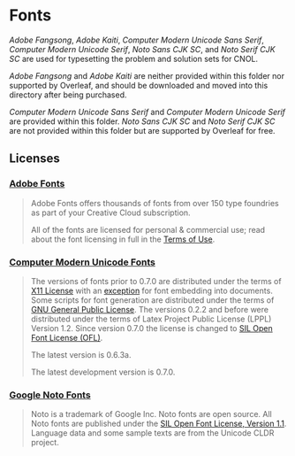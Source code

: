 # Fonts
*Adobe Fangsong*, *Adobe Kaiti*, *Computer Modern Unicode Sans Serif*, *Computer Modern Unicode Serif*, *Noto Sans CJK SC*, and *Noto Serif CJK SC* are used for typesetting the problem and solution sets for CNOL. 

*Adobe Fangsong* and *Adobe Kaiti* are neither provided within this folder nor supported by Overleaf, and should be downloaded and moved into this directory after being purchased.

*Computer Modern Unicode Sans Serif* and *Computer Modern Unicode Serif* are provided within this folder. *Noto Sans CJK SC* and *Noto Serif CJK SC* are not provided within this folder but are supported by Overleaf for free. 

## Licenses
### [Adobe Fonts](https://fonts.adobe.com)
> Adobe Fonts offers thousands of fonts from over 150 type foundries as part of your Creative Cloud subscription.
>
> All of the fonts are licensed for personal & commercial use; read about the font licensing in full in the [Terms of Use](http://www.adobe.com/go/adobe-fonts-terms).
### [Computer Modern Unicode Fonts](https://cm-unicode.sourceforge.io)
> The versions of fonts prior to 0.7.0 are distributed under the terms of [X11 License](https://cm-unicode.sourceforge.io/license.html) with an [exception](https://cm-unicode.sourceforge.io/license.html#exception) for font embedding into documents.
Some scripts for font generation are distributed under the terms of [GNU General Public License](http://www.gnu.org/copyleft/gpl.html).
The versions 0.2.2 and before were distributed under the terms of Latex Project Public License (LPPL) Version 1.2. Since version 0.7.0 the license is changed to [SIL Open Font License (OFL)](http://scripts.sil.org/OFL).
>
> The latest version is 0.6.3a.
>
> The latest development version is 0.7.0.
### [Google Noto Fonts](http://www.google.cn/get/noto)
> Noto is a trademark of Google Inc.
Noto fonts are open source.
All Noto fonts are published under the [SIL Open Font License, Version 1.1](http://scripts.sil.org/cms/scripts/page.php?site_id=nrsi&id=OFL).
Language data and some sample texts are from the Unicode CLDR project.
